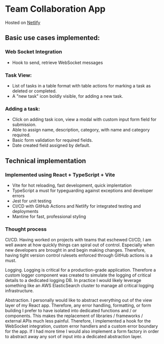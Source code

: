 # Team Collaboration App 

Hosted on [Netlify](https://16vc-technical.netlify.app/)

## Basic use cases implemented:

### Web Socket Integration

- Hook to send, retrieve WebSocket messages

### Task View:

- List of tasks in a table format with table actions for marking a task as deleted or completed.
- A "new task" icon boldly visible, for adding a new task.

### Adding a task:

- Click on adding task icon, view a modal with custom input form field for submission.
- Able to assign name, description, category, with name and category required.
- Basic form validation for required fields.
- Date created field assigned by default.

## Technical implementation

### Implemented using React + TypeScript + Vite

- Vite for hot reloading, fast development, quick implentation
- TypeScript a must for typeguarding against exceptions and developer errors
- Jest for unit testing
- CI/CD with GitHub Actions and Netlify for integrated testing and deployments
- Mantine for fast, professional styling

### Thought process

CI/CD. Having worked on projects with teams that eschewed CI/CD, I am well aware at how quickly things can spiral out of control.
Especially when new developers are brought in and begin making changes.  Therefore, having tight version control rulesets enforced
through GitHub actions is a must.

Logging. Logging is critical for a production-grade application. Therefore a custom logger component was created to simulate the logging
of critical details to a dedicated logging DB. In practice I would likely leverage something like an AWS ElasticSearch cluster to
manage all critical logging infrastructure.

Abstraction.  I personally would like to abstract everything out of the view layer of my React app.  Therefore, any error handling,
formatting, or form building I prefer to have isolated into dedicated functions and / or components.  This makes the replacement
of libraries / frameworks / external APIs much less painful. Therefore, I implemented a hook for the WebSocket integration, 
custom error handlers and a custom error boundary for the app.  If I had more time I would also implement a form factory in order
to abstract away any sort of input into a dedicated abstraction layer.

